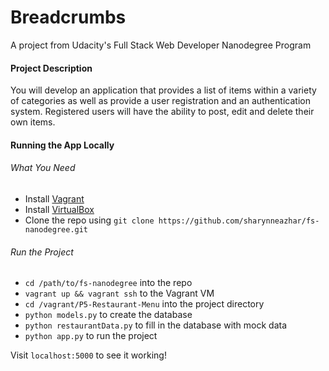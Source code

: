 # Breadcrumbs
A project from Udacity's Full Stack Web Developer Nanodegree Program

#### Project Description
You will develop an application that provides a list of items within a variety of categories as well as provide a user registration and an authentication system. Registered users will have the ability to post, edit and delete their own items.

#### Running the App Locally
###### What You Need
* Install [Vagrant](https://www.vagrantup.com/downloads.html)
* Install [VirtualBox](https://www.virtualbox.org/wiki/Downloads)
* Clone the repo using `git clone https://github.com/sharynneazhar/fs-nanodegree.git`

###### Run the Project
* `cd /path/to/fs-nanodegree` into the repo 
* `vagrant up && vagrant ssh` to the Vagrant VM
* `cd /vagrant/P5-Restaurant-Menu` into the project directory
* `python models.py` to create the database
* `python restaurantData.py` to fill in the database with mock data
* `python app.py` to run the project

Visit `localhost:5000` to see it working! 
